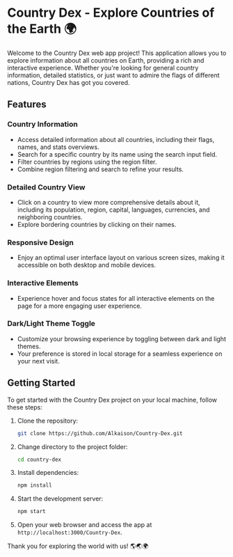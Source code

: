 # Country Dex - Explore Countries of the Earth 🌍

Welcome to the Country Dex web app project! This application allows you to explore information about all countries on Earth, providing a rich and interactive experience. Whether you're looking for general country information, detailed statistics, or just want to admire the flags of different nations, Country Dex has got you covered. 



## Features

### Country Information
- Access detailed information about all countries, including their flags, names, and stats overviews.
- Search for a specific country by its name using the search input field.
- Filter countries by regions using the region filter.
- Combine region filtering and search to refine your results.

### Detailed Country View
- Click on a country to view more comprehensive details about it, including its population, region, capital, languages, currencies, and neighboring countries.
- Explore bordering countries by clicking on their names.

### Responsive Design
- Enjoy an optimal user interface layout on various screen sizes, making it accessible on both desktop and mobile devices.

### Interactive Elements
- Experience hover and focus states for all interactive elements on the page for a more engaging user experience.

### Dark/Light Theme Toggle
- Customize your browsing experience by toggling between dark and light themes.
- Your preference is stored in local storage for a seamless experience on your next visit.


## Getting Started
To get started with the Country Dex project on your local machine, follow these steps:

1. Clone the repository:
   ```bash
   git clone https://github.com/Alkaison/Country-Dex.git
   ```

2. Change directory to the project folder:
   ```bash
   cd country-dex
   ```

3. Install dependencies:
   ```bash
   npm install
   ```

4. Start the development server:
   ```bash
   npm start
   ```

5. Open your web browser and access the app at `http://localhost:3000/Country-Dex`.


Thank you for exploring the world with us! 🌎🌏🌍
